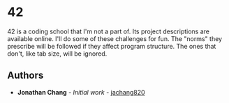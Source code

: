 # 42

42 is a coding school that I'm not a part of. Its project descriptions are available online. I'll do some of these challenges for fun. The "norms" they prescribe will be followed if they affect program structure. The ones that don't, like tab size, will be ignored. 

## Authors

* **Jonathan Chang** - *Initial work* - [jachang820](https://github.com/jachang820)
